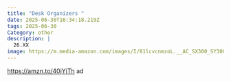 ```yaml
---
title: "Desk Organizers "
date: 2025-06-30T16:34:18.219Z
tags: 2025-06-30
Category: other
description: |
  26.XX
image: https://m.media-amazon.com/images/I/81lcvcnmzoL.__AC_SX300_SY300_QL70_FMwebp_.jpg
---
```

https://amzn.to/40jYjTh   ad